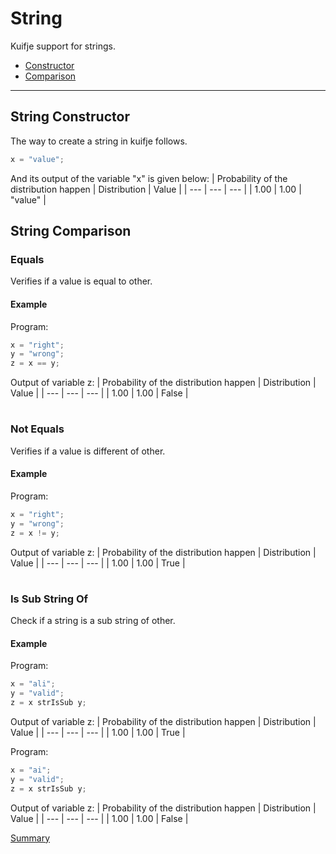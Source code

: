 # String

Kuifje support for strings.

- [Constructor](#string-constructor)
- [Comparison](#string-comparison)

---

## String Constructor

The way to create a string in kuifje follows.
```python
x = "value";
```

And its output of the variable "x" is given below:
| Probability of the distribution happen | Distribution | Value | 
| --- | --- | --- |
| 1.00 | 1.00 | "value" |

## String Comparison

### Equals

Verifies if a value is equal to other.

#### Example

Program:
```python
x = "right";
y = "wrong";
z = x == y;
```

Output of variable z:
| Probability of the distribution happen | Distribution | Value | 
| --- | --- | --- |
| 1.00 | 1.00 | False |

#

### Not Equals

Verifies if a value is different of other.

#### Example

Program:
```python
x = "right";
y = "wrong";
z = x != y;
```

Output of variable z:
| Probability of the distribution happen | Distribution | Value | 
| --- | --- | --- |
| 1.00 | 1.00 | True |

#

### Is Sub String Of

Check if a string is a sub string of other.

#### Example

Program:
```python
x = "ali";
y = "valid";
z = x strIsSub y;
```

Output of variable z:
| Probability of the distribution happen | Distribution | Value | 
| --- | --- | --- |
| 1.00 | 1.00 | True |

Program:
```python
x = "ai";
y = "valid";
z = x strIsSub y;
```

Output of variable z:
| Probability of the distribution happen | Distribution | Value | 
| --- | --- | --- |
| 1.00 | 1.00 | False |


[Summary](https://github.com/gleisonsdm/Kuifje-Documentation)
